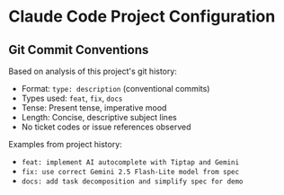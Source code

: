 # Claude Code Project Configuration

## Git Commit Conventions
Based on analysis of this project's git history:
- Format: `type: description` (conventional commits)
- Types used: `feat`, `fix`, `docs`
- Tense: Present tense, imperative mood
- Length: Concise, descriptive subject lines
- No ticket codes or issue references observed

Examples from project history:
- `feat: implement AI autocomplete with Tiptap and Gemini`
- `fix: use correct Gemini 2.5 Flash-Lite model from spec`
- `docs: add task decomposition and simplify spec for demo`